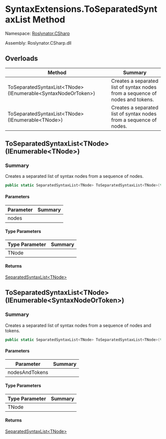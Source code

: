 # SyntaxExtensions\.ToSeparatedSyntaxList Method

Namespace: [Roslynator.CSharp](../../README.md)

Assembly: Roslynator\.CSharp\.dll

## Overloads

| Method | Summary |
| ------ | ------- |
| ToSeparatedSyntaxList\<TNode>\(IEnumerable\<SyntaxNodeOrToken>\) | Creates a separated list of syntax nodes from a sequence of nodes and tokens\. |
| ToSeparatedSyntaxList\<TNode>\(IEnumerable\<TNode>\) | Creates a separated list of syntax nodes from a sequence of nodes\. |

## ToSeparatedSyntaxList\<TNode>\(IEnumerable\<TNode>\)

### Summary

Creates a separated list of syntax nodes from a sequence of nodes\.

```csharp
public static SeparatedSyntaxList<TNode> ToSeparatedSyntaxList<TNode>(this IEnumerable<TNode> nodes) where TNode : SyntaxNode
```

#### Parameters

| Parameter | Summary |
| --------- | ------- |
| nodes | |

#### Type Parameters

| Type Parameter | Summary |
| -------------- | ------- |
| TNode | |

#### Returns

[SeparatedSyntaxList\<TNode>](https://docs.microsoft.com/en-us/dotnet/api/microsoft.codeanalysis.separatedsyntaxlist-1)




## ToSeparatedSyntaxList\<TNode>\(IEnumerable\<SyntaxNodeOrToken>\)

### Summary

Creates a separated list of syntax nodes from a sequence of nodes and tokens\.

```csharp
public static SeparatedSyntaxList<TNode> ToSeparatedSyntaxList<TNode>(this IEnumerable<SyntaxNodeOrToken> nodesAndTokens) where TNode : SyntaxNode
```

#### Parameters

| Parameter | Summary |
| --------- | ------- |
| nodesAndTokens | |

#### Type Parameters

| Type Parameter | Summary |
| -------------- | ------- |
| TNode | |

#### Returns

[SeparatedSyntaxList\<TNode>](https://docs.microsoft.com/en-us/dotnet/api/microsoft.codeanalysis.separatedsyntaxlist-1)




